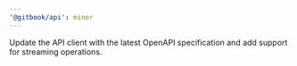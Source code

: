 ```yaml
---
'@gitbook/api': minor
---
```


Update the API client with the latest OpenAPI specification and add support for streaming operations.
